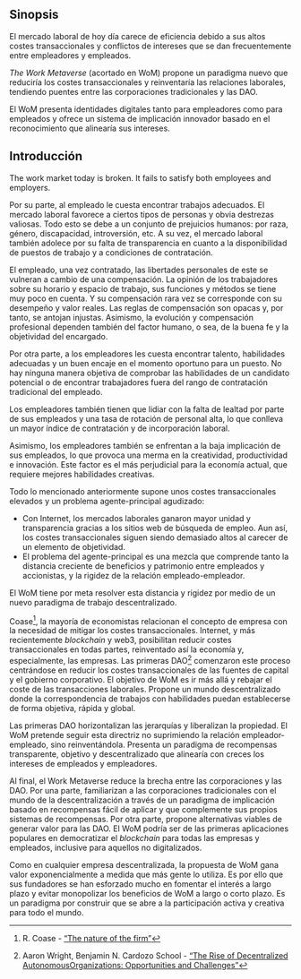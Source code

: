 

## Sinopsis

El mercado laboral de hoy día carece de eficiencia debido a sus altos costes transaccionales<sup id="fnref:1"><a href="#fn:1" class="footnote-ref"></a></sup><sup id="fnref:2"><a href="#fn:2" class="footnote-ref"></a></sup><sup id="fnref:3"><a href="#fn:3" class="footnote-ref"></a></sup> y conflictos de intereses que se dan frecuentemente entre empleadores y empleados.

*The Work Metaverse* (acortado en WoM) propone un paradigma nuevo que reduciría los costes transaccionales y reinventaría las relaciones laborales, tendiendo puentes entre las corporaciones tradicionales y las DAO.

El WoM presenta identidades digitales tanto para empleadores como para empleados y ofrece un sistema de implicación innovador basado en el reconocimiento que alinearía sus intereses.

## Introducción

The work market today is broken. It fails to satisfy both employees and employers.

Por su parte, al empleado le cuesta encontrar trabajos adecuados. El mercado laboral favorece a ciertos tipos de personas y obvia destrezas valiosas. Todo esto se debe a un conjunto de prejuicios humanos: por raza, género, discapacidad, introversión, etc. A su vez, el mercado laboral también adolece por su falta de transparencia en cuanto a la disponibilidad de puestos de trabajo y a condiciones de contratación.

El empleado, una vez contratado, las libertades personales de este se vulneran a cambio de una compensación. La opinión de los trabajadores sobre su horario y espacio de trabajo, sus funciones y métodos se tiene muy poco en cuenta. Y su compensación rara vez se corresponde con su desempeño y valor reales. Las reglas de compensación son opacas y, por tanto, se antojan injustas. Asimismo, la evolución y compensación profesional dependen también del factor humano, o sea, de la buena fe y la objetividad del encargado.

Por otra parte, a los empleadores les cuesta encontrar talento, habilidades adecuadas y un buen encaje en el momento oportuno para un puesto. No hay ninguna manera objetiva de comprobar las habilidades de un candidato potencial o de encontrar trabajadores fuera del rango de contratación tradicional del empleado.

Los empleadores también tienen que lidiar con la falta de lealtad por parte de sus empleados y una tasa de rotación de personal alta, lo que conlleva un mayor índice de contratación y de incorporación laboral.

Asimismo, los empleadores también se enfrentan a la baja implicación de sus empleados, lo que provoca una merma en la creatividad, productividad e innovación. Este factor es el más perjudicial para la economía actual, que requiere mejores habilidades creativas.

Todo lo mencionado anteriormente supone unos costes transaccionales elevados y un problema agente-principal agudizado<sup id="fnref:4"><a href="#fn:4" class="footnote-ref"></a></sup>:

- Con Internet, los mercados laborales ganaron mayor unidad y transparencia gracias a los sitios web de búsqueda de empleo. Aun así, los costes transaccionales siguen siendo demasiado altos al carecer de un elemento de objetividad.
- El problema del agente-principal es una mezcla que comprende tanto la distancia creciente de beneficios y patrimonio entre empleados y accionistas, y la rigidez de la relación empleado-empleador.

El WoM tiene por meta resolver esta distancia y rigidez por medio de un nuevo paradigma de trabajo descentralizado.

Coase[^5], la mayoría de economistas relacionan el concepto de empresa con la necesidad de mitigar los costes transaccionales. Internet, y más recientemente *blockchain* y web3, posibilitan reducir costes transaccionales en todas partes, reinventado así la economía y, especialmente, las empresas. Las primeras DAO[^6] comenzaron este proceso centrándose en reducir los costes transaccionales de las fuentes de capital y el gobierno corporativo. El objetivo de WoM es ir más allá y rebajar el coste de las transacciones laborales. Propone un mundo descentralizado donde la correspondencia de trabajos con habilidades puedan establecerse de forma objetiva, rápida y global.

Las primeras DAO horizontalizan las jerarquías y liberalizan la propiedad. El WoM pretende seguir esta directriz no suprimiendo la relación empleador-empleado, sino reinventándola. Presenta un paradigma de recompensas transparente, objetivo y descentralizado que alinearía con creces los intereses de empleados y empleadores.

Al final, el Work Metaverse reduce la brecha entre las corporaciones y las DAO. Por una parte, familiarizan a las corporaciones tradicionales con el mundo de la descentralización a través de un paradigma de implicación basado en recompensas fácil de aplicar y que complemente sus propios sistemas de recompensas. Por otra parte, propone alternativas viables de generar valor para las DAO. El WoM podría ser de las primeras aplicaciones populares en democratizar el *blockchain* para todas las empresas y empleados, inclusive para aquellos no digitalizados.

Como en cualquier empresa descentralizada, la propuesta de WoM gana valor exponencialmente a medida que más gente lo utiliza. Es por ello que sus fundadores se han esforzado mucho en fomentar el interés a largo plazo y evitar monopolizar los beneficios de WoM a largo o corto plazo. Es un paradigma por construir que se abre a la participación activa y creativa para todo el mundo.


[^1]: Young S., “Transaction Cost Economics”
[^2]: Jan Drahokoupil, Agnieszka Piasna - [“Work in the Platform Economy: Beyond Lower Transaction Costs”](https://www.intereconomics.eu/contents/year/2017/number/6/article/work-in-the-platform-economy-beyond-lower-transaction-costs.html)
[^3]: Seth C. Oranburg, Liya Palagashvili - [“Transaction Cost Economics, Labor Law and the Gig Economy”](https://dsc.duq.edu/cgi/viewcontent.cgi?article=1115&context=law-faculty-scholarship)
[^4]: Michael C. Jensen, William H. Meckling - [“Theory of the Firm: Managerial Behavior, Agency Costs and Ownership Structure”](https://www.academia.edu/download/37786595/jensen-meckling.pdf)
[^5]: R. Coase - [“The nature of the firm”](http://econdse.org/wp-content/uploads/2014/09/firm-coase.pdf)
[^6]: Aaron Wright, Benjamin N. Cardozo School - [“The Rise of Decentralized AutonomousOrganizations: Opportunities and Challenges”](https://stanford-jblp.pubpub.org/pub/rise-of-daos/release/1)

